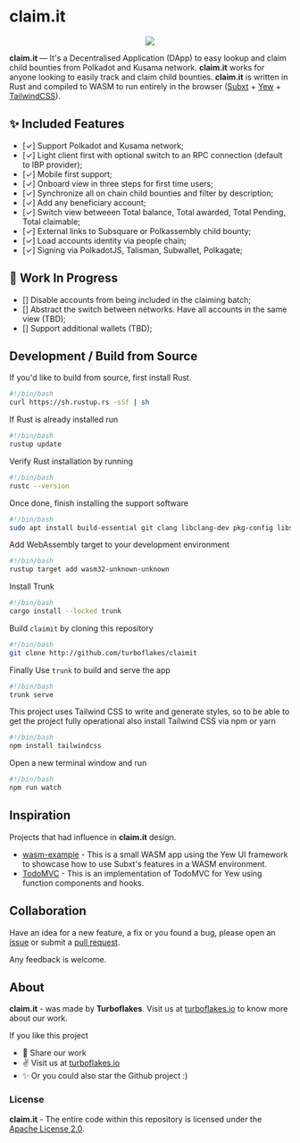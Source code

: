 # claim.it

<p align="center">
  <img src="https://github.com/turboflakes/claimit/blob/main/gh_header.png?raw=true">
</p>

**claim.it** ― It's a Decentralised Application (DApp) to easy lookup and claim child bounties from Polkadot and Kusama network. **claim.it** works for anyone looking to easily track and claim child bounties. **claim.it** is written in Rust and compiled to WASM to run entirely in the browser ([Subxt](https://github.com/paritytech/subxt) + [Yew](https://yew.rs/) + [TailwindCSS](https://tailwindcss.com/)).

## ✨ Included Features

- [&check;] Support Polkadot and Kusama network;
- [&check;] Light client first with optional switch to an RPC connection (default to IBP provider);
- [&check;] Mobile first support;
- [&check;] Onboard view in three steps for first time users;
- [&check;] Synchronize all on chain child bounties and filter by description;
- [&check;] Add any beneficiary account;
- [&check;] Switch view betweeen Total balance, Total awarded, Total Pending, Total claimable;
- [&check;] External links to Subsquare or Polkassembly child bounty;
- [&check;] Load accounts identity via people chain;
- [&check;] Signing via PolkadotJS, Talisman, Subwallet, Polkagate;

## 🚧 Work In Progress

- [] Disable accounts from being included in the claiming batch;
- [] Abstract the switch between networks. Have all accounts in the same view (TBD);
- [] Support additional wallets (TBD);

## Development / Build from Source

If you'd like to build from source, first install Rust.

```bash
#!/bin/bash
curl https://sh.rustup.rs -sSf | sh
```

If Rust is already installed run

```bash
#!/bin/bash
rustup update
```

Verify Rust installation by running

```bash
#!/bin/bash
rustc --version
```

Once done, finish installing the support software

```bash
#!/bin/bash
sudo apt install build-essential git clang libclang-dev pkg-config libssl-dev
```

Add WebAssembly target to your development environment

```bash
#!/bin/bash
rustup target add wasm32-unknown-unknown
```

Install Trunk

```bash
#!/bin/bash
cargo install --locked trunk
```

Build `claimit` by cloning this repository

```bash
#!/bin/bash
git clone http://github.com/turboflakes/claimit
```

Finally Use `trunk` to build and serve the app

```bash
#!/bin/bash
trunk serve
```

This project uses Tailwind CSS to write and generate styles, so to be able to get the project fully operational also install Tailwind CSS via npm or yarn

```bash
#!/bin/bash
npm install tailwindcss
```

Open a new terminal window and run 

```bash
#!/bin/bash
npm run watch
```

## Inspiration

Projects that had influence in **claim.it** design.

- <a href="https://github.com/paritytech/subxt/tree/master/examples/wasm-example" target="_blank">wasm-example</a> - This is a small WASM app using the Yew UI framework to showcase how to use Subxt's features in a WASM environment.
- <a href="https://github.com/yewstack/yew/tree/master/examples/function_todomvc" target="_blank">TodoMVC</a> - This is an implementation of TodoMVC for Yew using function components and hooks.

## Collaboration

Have an idea for a new feature, a fix or you found a bug, please open an [issue](https://github.com/turboflakes/crunch/issues) or submit a [pull request](https://github.com/turboflakes/crunch/pulls).

Any feedback is welcome.

## About

**claim.it** - was made by **Turboflakes**. Visit us at <a href="https://turboflakes.io" target="_blank" rel="noreferrer">turboflakes.io</a> to know more about our work.

If you like this project
  - 🚀 Share our work 
  - ✌️ Visit us at <a href="https://turboflakes.io" target="_blank" rel="noreferrer">turboflakes.io</a>
  - ✨ Or you could also star the Github project :)

### License

**claim.it** - The entire code within this repository is licensed under the [Apache License 2.0](./LICENSE).